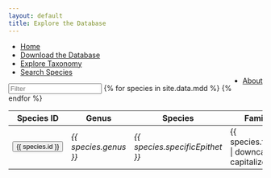 ```yaml
---
layout: default
title: Explore the Database
---
```

<script type="text/javascript" src="/js/papaparse.min.js"></script>
<script src="/js/filter.js"></script>
<script>window.addEventListener('load', goPermalink)</script>
<ul>
<li><a href="/index.html">Home</a></li>
<li><a href="assets/data/mdd.csv">Download the Database</a></li>
<li><a href="taxa.html">Explore Taxonomy</a></li>
<li><a href="explore.html">Search Species</a></li>
<li style="float:right"><a href="about.html">About</a></li>
</ul>
<input class="input_text" type="search" id="searchTerm" placeholder="Filter">
<table class="table" id="fullTable">    
    <thead>
    <tr class="table-header-row">
        <th class="taxa-sticky-header">Species ID</th>
        <th class="taxa-sticky-header">Genus</th>
        <th class="taxa-sticky-header">Species</th>
        <th class="taxa-sticky-header">Family</th>
        <th class="taxa-sticky-header">Order</th>
    </tr>
    </thead>
    <tbody>
        {% for species in site.data.mdd %}
            <tr>
            <td><a href="#"><input type = "button" class="text-button" onclick = "fillSpeciesInfo(this)" id = "speciesID" value = "{{ species.id }}"></a></td>
            <td><i>{{ species.genus }}</i></td>
            <td><i>{{ species.specificEpithet }}</i></td>
            <td>{{ species.family | downcase | capitalize }}</td>
            <td>{{ species.order | downcase | capitalize }}</td>
            <td style="display: none">{{ species.sciName }}</td>
            </tr>
        {% endfor %}
    </tbody>
</table>
<script>document.querySelector('#searchTerm').addEventListener('keyup', filterFunc, false);</script>
<script>document.addEventListener('load', filterFunc, false)</script>
    


